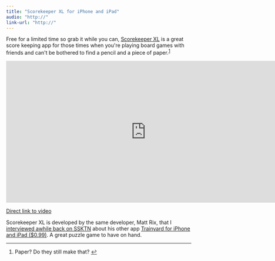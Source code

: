 ```yaml
---
title: "Scorekeeper XL for iPhone and iPad"
audio: "http://"
link-url: "http://"
---
```

<p>Free for a limited time so grab it while you can, <a href="http://click.linksynergy.com/fs-bin/stat?id=6PFrOqNV4B8&offerid=146261&type=3&subid=0&tmpid=1826&RD_PARM1=http%253A%252F%252Fitunes.apple.com%252Fca%252Fapp%252Fscorekeeper-xl%252Fid463243024%253Fmt%253D8%2526uo%253D4%2526partnerId%253D30" target="itunes_store">Scorekeeper XL</a> is a great score keeping app for those times when you're playing board games with friends and can't be bothered to find a pencil and a piece of paper.<sup id="fnref-20011:1"><a href="#fn-20011:1" rel="footnote">1</a></sup></p>
<p><iframe width="759" height="386" src="http://www.youtube.com/embed/sXqXpwyBI1k" frameborder="0" allowfullscreen></iframe></p>
<p><a href="http://youtu.be/sXqXpwyBI1k">Direct link to video</a></p>
<p>Scorekeeper XL is developed by the same developer, Matt Rix, that I <a href="http://ssktn.com/podcasts/welcometotheinternet/016-welcome-to-the-internet-matt-rix/">interviewed awhile back on SSKTN</a> about his other app <a href="http://click.linksynergy.com/fs-bin/stat?id=6PFrOqNV4B8&offerid=146261&type=3&subid=0&tmpid=1826&RD_PARM1=http%253A%252F%252Fitunes.apple.com%252Fca%252Fapp%252Ftrainyard%252Fid348719156%253Fmt%253D8%2526uo%253D4%2526partnerId%253D30" target="itunes_store">Trainyard for iPhone and iPad ($0.99)</a>. A great puzzle game to have on hand.</p>
<div class="footnotes">
<hr />
<ol>
<li id="fn-20011:1">
Paper? Do they still make that?&#160;<a href="#fnref-20011:1" rev="footnote">&#8617;</a>
</li>
</ol>
</div>
